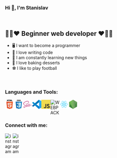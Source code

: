 ### Hi 👋, I'm Stanislav

<br />

##  🚀💫♥️ Beginner web developer ♥️💫🚀
- 🖥️ I want to become a programmer
- 💪 I love writing code
- 🔭 I am constantly learning new things
- 🍩 I love baking desserts
- ⚽️ I like to play football

<br />

### Languages and Tools: 

<img align="left" alt="HTML" width="30px" src="https://raw.githubusercontent.com/github/explore/80688e429a7d4ef2fca1e82350fe8e3517d3494d/topics/html/html.png" />
<img align="left" alt="CSS" width="30px" src="https://raw.githubusercontent.com/github/explore/80688e429a7d4ef2fca1e82350fe8e3517d3494d/topics/css/css.png" />
<img align="left" alt="SASS" width="30px" src="https://raw.githubusercontent.com/github/explore/80688e429a7d4ef2fca1e82350fe8e3517d3494d/topics/sass/sass.png" />
<img align="left" alt="VS" width="30px" src="https://raw.githubusercontent.com/github/explore/80688e429a7d4ef2fca1e82350fe8e3517d3494d/topics/visual-studio-code/visual-studio-code.png" />
<img align="left" alt="JS" width="30px" src="https://raw.githubusercontent.com/github/explore/80688e429a7d4ef2fca1e82350fe8e3517d3494d/topics/javascript/javascript.png" />
<img align="left" alt="WEBPACK" width="30px" src="https://raw.githubusercontent.com/webpack/media/master/logo/icon-square-small.png" />
<img align="left" alt="REACT" width="30px" src="https://raw.githubusercontent.com/github/explore/80688e429a7d4ef2fca1e82350fe8e3517d3494d/topics/react/react.png" />
<img align="left" alt="NODE" width="30px" src="https://raw.githubusercontent.com/github/explore/80688e429a7d4ef2fca1e82350fe8e3517d3494d/topics/nodejs/nodejs.png" />

<br />
<br />
<br />

### Connect with me:

[<img align="left" alt="instagram" width="25px" src="https://user-images.githubusercontent.com/24403355/33800842-566c09d8-dd17-11e7-88ff-be7f30481d67.png"/>][instagram]
[<img align="left" alt="instagram" width="25px" src="https://camo.githubusercontent.com/ac6e1101f110e5f500287cf70dac72519687620deefb5e8de1fa7ba6a3ba2407/68747470733a2f2f6564656e742e6769746875622e696f2f537570657254696e7949636f6e732f696d616765732f706e672f747769747465722e706e67"/>][twitter]

[instagram]: https://www.instagram.com/anuper_/
[twitter]: https://twitter.com/Anuper1
[email]: anuper@yandex.ru
